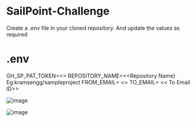 # SailPoint-Challenge

Create a .env file in your cloned repository.
And update the values as required
# .env

GH_SP_PAT_TOKEN=<<GitHub Personal Accesss Token PAT_TOKEN>>
REPOSITORY_NAME=<<Repository Name) Eg:kramsengg/sampleproject
FROM_EMAIL= <<From Email ID >>
TO_EMAIL= << To Email ID>> 


![image](https://user-images.githubusercontent.com/57127778/221377860-79324733-dead-4200-9c4c-f24f5d4e6e7d.png)

![image](https://user-images.githubusercontent.com/57127778/221622222-a8f5ca2c-d4e2-4baf-ae4e-16e788bba5bc.png)
